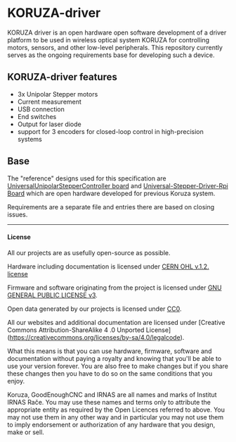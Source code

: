 # KORUZA-driver
KORUZA driver is an open hardware open software development of a driver platform to be used in wireless optical system KORUZA for controlling motors, sensors, and other low-level peripherals. This repository currently serves as the ongoing requirements base for developing such a device.

## KORUZA-driver features

* 3x Unipolar Stepper motors
* Current measurement
* USB connection
* End switches
* Output for laser diode
* support for 3 encoders for closed-loop control in high-precision systems

## Base

The "reference" designs used for this specification are [UniversalUnipolarStepperController board](https://github.com/IRNAS/UniversalUnipolarStepperController) and [Universal-Stepper-Driver-Rpi Board](https://github.com/IRNAS/Universal-Stepper-Driver-Rpi) which are open hardware developed for previous Koruza system.

Requirements are a separate file and entries there are based on closing issues.

---

#### License

All our projects are as usefully open-source as possible.

Hardware including documentation is licensed under [CERN OHL v.1.2. license](http://www.ohwr.org/licenses/cern-ohl/v1.2)

Firmware and software originating from the project is licensed under [GNU GENERAL PUBLIC LICENSE v3](http://www.gnu.org/licenses/gpl-3.0.en.html).

Open data generated by our projects is licensed under [CC0](https://creativecommons.org/publicdomain/zero/1.0/legalcode).

All our websites and additional documentation are licensed under [Creative Commons Attribution-ShareAlike 4 .0 Unported License] (https://creativecommons.org/licenses/by-sa/4.0/legalcode).

What this means is that you can use hardware, firmware, software and documentation without paying a royalty and knowing that you'll be able to use your version forever. You are also free to make changes but if you share these changes then you have to do so on the same conditions that you enjoy.

Koruza, GoodEnoughCNC and IRNAS are all names and marks of Institut IRNAS Rače. 
You may use these names and terms only to attribute the appropriate entity as required by the Open Licences referred to above. You may not use them in any other way and in particular you may not use them to imply endorsement or authorization of any hardware that you design, make or sell.
